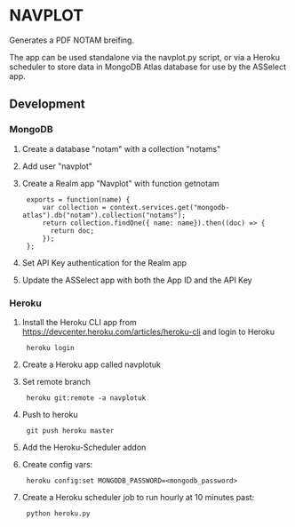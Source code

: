 # NAVPLOT

Generates a PDF NOTAM breifing.

The app can be used standalone via the navplot.py script, or via a Heroku
scheduler to store data in MongoDB Atlas database for use by the ASSelect
app.

## Development

### MongoDB

1. Create a database "notam" with a collection "notams"
2. Add user "navplot"
3. Create a Realm app "Navplot" with function getnotam

        exports = function(name) {
            var collection = context.services.get("mongodb-atlas").db("notam").collection("notams");
            return collection.findOne({ name: name}).then((doc) => {
              return doc;
            });
        };

4. Set API Key authentication for the Realm app
5. Update the ASSelect app with both the App ID and the API Key

### Heroku

1. Install the Heroku CLI app from
https://devcenter.heroku.com/articles/heroku-cli and login to Heroku

        heroku login

2. Create a Heroku app called navplotuk
3. Set remote branch

        heroku git:remote -a navplotuk

4. Push to heroku

        git push heroku master

5. Add the Heroku-Scheduler addon
6. Create config vars:

        heroku config:set MONGODB_PASSWORD=<mongodb_password>

7. Create a Heroku scheduler job to run hourly at 10 minutes past:

        python heroku.py
